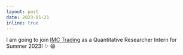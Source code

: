 ```yaml
---
layout: post
date: 2023-01-21
inline: true
---
```


I am going to join [IMC Trading](https://www.imc.com/us/) as a Quantitative Researcher Intern for Summer 2023! :sparkles: :smile:
